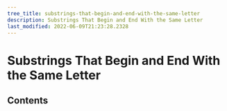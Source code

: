 ```yaml
---
tree_title: substrings-that-begin-and-end-with-the-same-letter
description: Substrings That Begin and End With the Same Letter
last_modified: 2022-06-09T21:23:28.2328
---
```


# Substrings That Begin and End With the Same Letter

## Contents
